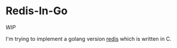 # Redis-In-Go

*WIP*

I'm trying to implement a golang version [redis](https://github.com/redis/redis) which is written in C.
